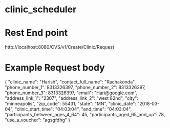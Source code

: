 # clinic_scheduler

# Rest End point

http://localhost:8080/CVS/v1/Create/Clinic/Request

# Example Request body 

{
	"clinic_name": "Harish",
    "contact_full_name": "Rachakonda",
    "phone_number_1": 8313326397,
    "phone_number_2": 8313326397,
    "phone_number_3": 8313326397,
    "email": "Hari@google.com",
    "address_link_1": "2307",
    "address_link_2": "west 82nd",
    "city": "minneapolis",
    "zip_code": 55431,
    "state": "MN",
    "clinic_date": "2018-03-04",
    "clinic_start_time": "04:03:04",
    "end_time": "04:03:04",
    "participants_between_ages_4_64": 45,
    "participants_aged_65_and_up": 78,
    "use_a_voucher": "agsgfdhg"
}

